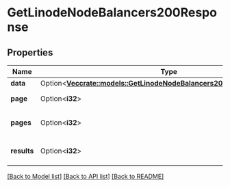 # GetLinodeNodeBalancers200Response

## Properties

Name | Type | Description | Notes
------------ | ------------- | ------------- | -------------
**data** | Option<[**Vec<crate::models::GetLinodeNodeBalancers200ResponseDataInner>**](getLinodeNodeBalancers_200_response_data_inner.md)> |  | [optional]
**page** | Option<**i32**> | The current [page](/docs/api/#pagination). | [optional][readonly]
**pages** | Option<**i32**> | The total number of [pages](/docs/api/#pagination). | [optional][readonly]
**results** | Option<**i32**> | The total number of results. | [optional][readonly]

[[Back to Model list]](../README.md#documentation-for-models) [[Back to API list]](../README.md#documentation-for-api-endpoints) [[Back to README]](../README.md)


